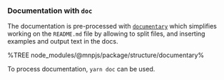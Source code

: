 ### Documentation with `doc`

The documentation is pre-processed with [`documentary`](https://github.com/artdecocode/documentary) which simplifies working on the `README.md` file by allowing to split files, and inserting examples and output text in the docs.

%TREE node_modules/@mnpjs/package/structure/documentary%

To process documentation, `yarn doc` can be used.
